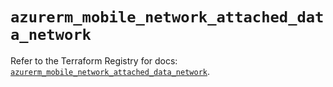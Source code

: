 # `azurerm_mobile_network_attached_data_network`

Refer to the Terraform Registry for docs: [`azurerm_mobile_network_attached_data_network`](https://registry.terraform.io/providers/hashicorp/azurerm/3.107.0/docs/resources/mobile_network_attached_data_network).
